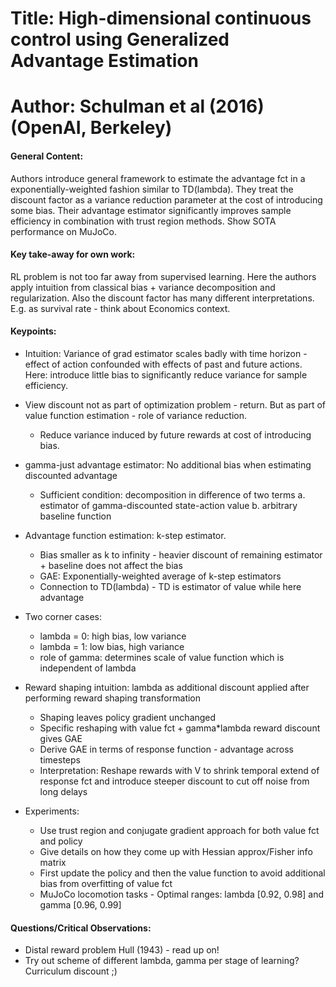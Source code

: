# Title: High-dimensional continuous control using Generalized Advantage Estimation

# Author: Schulman et al (2016) (OpenAI, Berkeley)

#### General Content:

Authors introduce general framework to estimate the advantage fct in a exponentially-weighted fashion similar to TD(lambda). They treat the discount factor as a variance reduction parameter at the cost of introducing some bias. Their advantage estimator significantly improves sample efficiency in combination with trust region methods. Show SOTA performance on MuJoCo.


#### Key take-away for own work:

RL problem is not too far away from supervised learning. Here the authors apply intuition from classical bias + variance decomposition and regularization. Also the discount factor has many different interpretations. E.g. as survival rate - think about Economics context.


#### Keypoints:

* Intuition: Variance of grad estimator scales badly with time horizon - effect of action confounded with effects of past and future actions. Here: introduce little bias to significantly reduce variance for sample efficiency.

* View discount not as part of optimization problem - return. But as part of value function estimation - role of variance reduction.
    * Reduce variance induced by future rewards at cost of introducing bias.

* gamma-just advantage estimator: No additional bias when estimating discounted advantage
    * Sufficient condition: decomposition in difference of two terms
        a. estimator of gamma-discounted state-action value
        b. arbitrary baseline function

* Advantage function estimation: k-step estimator.
    * Bias smaller as k to infinity - heavier discount of remaining estimator + baseline does not affect the bias
    * GAE: Exponentially-weighted average of k-step estimators
    * Connection to TD(lambda) - TD is estimator of value while here advantage

* Two corner cases:
    * lambda = 0: high bias, low variance
    * lambda = 1: low bias, high variance
    * role of gamma: determines scale of value function which is independent of lambda

* Reward shaping intuition: lambda as additional discount applied after performing reward shaping transformation
    * Shaping leaves policy gradient unchanged
    * Specific reshaping with value fct + gamma*lambda reward discount gives GAE
    * Derive GAE in terms of response function - advantage across timesteps
    * Interpretation: Reshape rewards with V to shrink temporal extend of response fct and introduce steeper discount to cut off noise from long delays

* Experiments:
    * Use trust region and conjugate gradient approach for both value fct and policy
    * Give details on how they come up with Hessian approx/Fisher info matrix
    * First update the policy and then the value function to avoid additional bias from overfitting of value fct
    * MuJoCo locomotion tasks - Optimal ranges: lambda [0.92, 0.98] and gamma [0.96, 0.99]


#### Questions/Critical Observations:

* Distal reward problem Hull (1943) - read up on!
* Try out scheme of different lambda, gamma per stage of learning? Curriculum discount ;)
